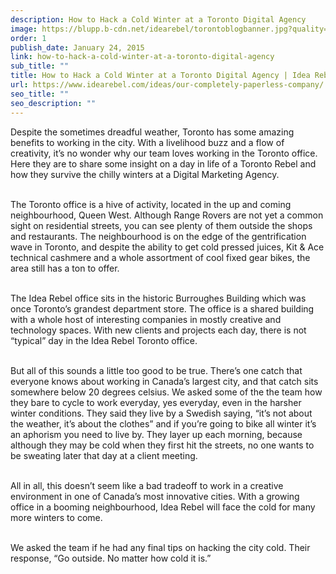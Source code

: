 ```yaml
---
description: How to Hack a Cold Winter at a Toronto Digital Agency
image: https://blupp.b-cdn.net/idearebel/torontoblogbanner.jpg?quality=80&width=800
order: 1
publish_date: January 24, 2015
link: how-to-hack-a-cold-winter-at-a-toronto-digital-agency
sub_title: ""
title: How to Hack a Cold Winter at a Toronto Digital Agency | Idea Rebel
url: https://www.idearebel.com/ideas/our-completely-paperless-company/
seo_title: ""
seo_description: ""
---
```

Despite the sometimes dreadful weather, Toronto has some amazing benefits to working in the city. With a livelihood buzz and a flow of creativity, it’s no wonder why our team loves working in the Toronto office.  Here they are to share some insight on a day in life of a Toronto Rebel and how they survive the chilly winters at a Digital Marketing Agency.

\
The Toronto office is a hive of activity, located in the up and coming neighbourhood, Queen West.  Although Range Rovers are not yet a common sight on residential streets, you can see plenty of them outside the shops and restaurants. The neighbourhood is on the edge of the gentrification wave in Toronto, and despite the ability to get cold pressed juices, Kit & Ace technical cashmere and a whole assortment of cool fixed gear bikes, the area still has a ton to offer.

\
The Idea Rebel office sits in the historic Burroughes Building which was once Toronto’s grandest department store. The office is a shared building with a whole host of interesting companies in mostly creative and technology spaces. With new clients and projects each day, there is not “typical” day in the Idea Rebel Toronto office.

\
But all of this sounds a little too good to be true. There’s one catch that everyone knows about working in Canada’s largest city, and that catch sits somewhere below 20 degrees celsius. We asked some of the the team how they bare to cycle to work everyday, yes everyday, even in the harsher winter conditions. They said they live by a Swedish saying, “it’s not about the weather, it’s about the clothes” and if you’re going to bike all winter it’s an aphorism you need to live by. They layer up each morning, because although they may be cold when they first hit the streets, no one wants to be sweating later that day at a client meeting.

\
All in all, this doesn’t seem like a bad tradeoff to work in a creative environment in one of Canada’s most innovative cities. With a growing office in a booming neighbourhood, Idea Rebel will face the cold for many more winters to come.

\
We asked the team if he had any final tips on hacking the city cold. Their response, “Go outside. No matter how cold it is.”

